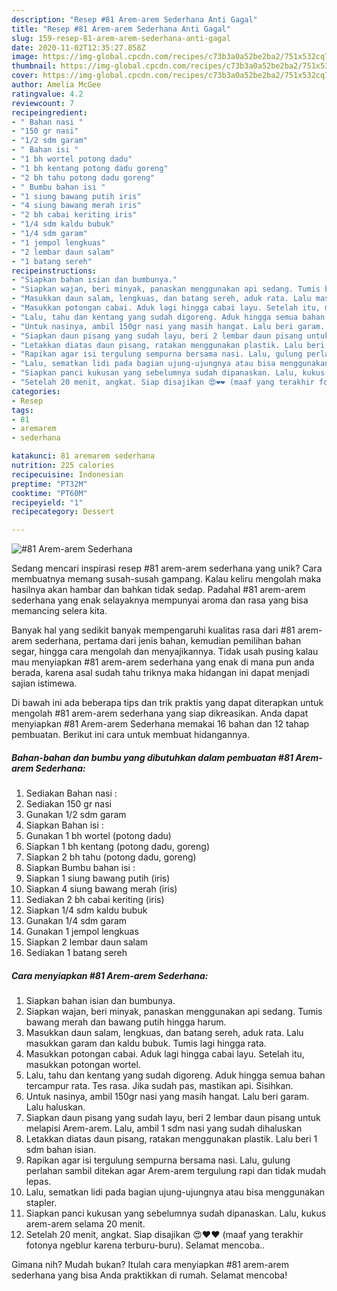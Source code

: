 ```yaml
---
description: "Resep #81 Arem-arem Sederhana Anti Gagal"
title: "Resep #81 Arem-arem Sederhana Anti Gagal"
slug: 159-resep-81-arem-arem-sederhana-anti-gagal
date: 2020-11-02T12:35:27.858Z
image: https://img-global.cpcdn.com/recipes/c73b3a0a52be2ba2/751x532cq70/81-arem-arem-sederhana-foto-resep-utama.jpg
thumbnail: https://img-global.cpcdn.com/recipes/c73b3a0a52be2ba2/751x532cq70/81-arem-arem-sederhana-foto-resep-utama.jpg
cover: https://img-global.cpcdn.com/recipes/c73b3a0a52be2ba2/751x532cq70/81-arem-arem-sederhana-foto-resep-utama.jpg
author: Amelia McGee
ratingvalue: 4.2
reviewcount: 7
recipeingredient:
- " Bahan nasi "
- "150 gr nasi"
- "1/2 sdm garam"
- " Bahan isi "
- "1 bh wortel potong dadu"
- "1 bh kentang potong dadu goreng"
- "2 bh tahu potong dadu goreng"
- " Bumbu bahan isi "
- "1 siung bawang putih iris"
- "4 siung bawang merah iris"
- "2 bh cabai keriting iris"
- "1/4 sdm kaldu bubuk"
- "1/4 sdm garam"
- "1 jempol lengkuas"
- "2 lembar daun salam"
- "1 batang sereh"
recipeinstructions:
- "Siapkan bahan isian dan bumbunya."
- "Siapkan wajan, beri minyak, panaskan menggunakan api sedang. Tumis bawang merah dan bawang putih hingga harum."
- "Masukkan daun salam, lengkuas, dan batang sereh, aduk rata. Lalu masukkan garam dan kaldu bubuk. Tumis lagi hingga rata."
- "Masukkan potongan cabai. Aduk lagi hingga cabai layu. Setelah itu, masukkan potongan wortel."
- "Lalu, tahu dan kentang yang sudah digoreng. Aduk hingga semua bahan tercampur rata. Tes rasa. Jika sudah pas, mastikan api. Sisihkan."
- "Untuk nasinya, ambil 150gr nasi yang masih hangat. Lalu beri garam. Lalu haluskan."
- "Siapkan daun pisang yang sudah layu, beri 2 lembar daun pisang untuk melapisi Arem-arem. Lalu, ambil 1 sdm nasi yang sudah dihaluskan"
- "Letakkan diatas daun pisang, ratakan menggunakan plastik. Lalu beri 1 sdm bahan isian."
- "Rapikan agar isi tergulung sempurna bersama nasi. Lalu, gulung perlahan sambil ditekan agar Arem-arem tergulung rapi dan tidak mudah lepas."
- "Lalu, sematkan lidi pada bagian ujung-ujungnya atau bisa menggunakan stapler."
- "Siapkan panci kukusan yang sebelumnya sudah dipanaskan. Lalu, kukus arem-arem selama 20 menit."
- "Setelah 20 menit, angkat. Siap disajikan 😍❤️❤️ (maaf yang terakhir fotonya ngeblur karena terburu-buru). Selamat mencoba.."
categories:
- Resep
tags:
- 81
- aremarem
- sederhana

katakunci: 81 aremarem sederhana 
nutrition: 225 calories
recipecuisine: Indonesian
preptime: "PT32M"
cooktime: "PT60M"
recipeyield: "1"
recipecategory: Dessert

---
```



![#81 Arem-arem Sederhana](https://img-global.cpcdn.com/recipes/c73b3a0a52be2ba2/751x532cq70/81-arem-arem-sederhana-foto-resep-utama.jpg)

Sedang mencari inspirasi resep #81 arem-arem sederhana yang unik? Cara membuatnya memang susah-susah gampang. Kalau keliru mengolah maka hasilnya akan hambar dan bahkan tidak sedap. Padahal #81 arem-arem sederhana yang enak selayaknya mempunyai aroma dan rasa yang bisa memancing selera kita.

Banyak hal yang sedikit banyak mempengaruhi kualitas rasa dari #81 arem-arem sederhana, pertama dari jenis bahan, kemudian pemilihan bahan segar, hingga cara mengolah dan menyajikannya. Tidak usah pusing kalau mau menyiapkan #81 arem-arem sederhana yang enak di mana pun anda berada, karena asal sudah tahu triknya maka hidangan ini dapat menjadi sajian istimewa.




Di bawah ini ada beberapa tips dan trik praktis yang dapat diterapkan untuk mengolah #81 arem-arem sederhana yang siap dikreasikan. Anda dapat menyiapkan #81 Arem-arem Sederhana memakai 16 bahan dan 12 tahap pembuatan. Berikut ini cara untuk membuat hidangannya.

<!--inarticleads1-->

##### Bahan-bahan dan bumbu yang dibutuhkan dalam pembuatan #81 Arem-arem Sederhana:

1. Sediakan  Bahan nasi :
1. Sediakan 150 gr nasi
1. Gunakan 1/2 sdm garam
1. Siapkan  Bahan isi :
1. Gunakan 1 bh wortel (potong dadu)
1. Siapkan 1 bh kentang (potong dadu, goreng)
1. Siapkan 2 bh tahu (potong dadu, goreng)
1. Siapkan  Bumbu bahan isi :
1. Siapkan 1 siung bawang putih (iris)
1. Siapkan 4 siung bawang merah (iris)
1. Sediakan 2 bh cabai keriting (iris)
1. Siapkan 1/4 sdm kaldu bubuk
1. Gunakan 1/4 sdm garam
1. Gunakan 1 jempol lengkuas
1. Siapkan 2 lembar daun salam
1. Sediakan 1 batang sereh




<!--inarticleads2-->

##### Cara menyiapkan #81 Arem-arem Sederhana:

1. Siapkan bahan isian dan bumbunya.
1. Siapkan wajan, beri minyak, panaskan menggunakan api sedang. Tumis bawang merah dan bawang putih hingga harum.
1. Masukkan daun salam, lengkuas, dan batang sereh, aduk rata. Lalu masukkan garam dan kaldu bubuk. Tumis lagi hingga rata.
1. Masukkan potongan cabai. Aduk lagi hingga cabai layu. Setelah itu, masukkan potongan wortel.
1. Lalu, tahu dan kentang yang sudah digoreng. Aduk hingga semua bahan tercampur rata. Tes rasa. Jika sudah pas, mastikan api. Sisihkan.
1. Untuk nasinya, ambil 150gr nasi yang masih hangat. Lalu beri garam. Lalu haluskan.
1. Siapkan daun pisang yang sudah layu, beri 2 lembar daun pisang untuk melapisi Arem-arem. Lalu, ambil 1 sdm nasi yang sudah dihaluskan
1. Letakkan diatas daun pisang, ratakan menggunakan plastik. Lalu beri 1 sdm bahan isian.
1. Rapikan agar isi tergulung sempurna bersama nasi. Lalu, gulung perlahan sambil ditekan agar Arem-arem tergulung rapi dan tidak mudah lepas.
1. Lalu, sematkan lidi pada bagian ujung-ujungnya atau bisa menggunakan stapler.
1. Siapkan panci kukusan yang sebelumnya sudah dipanaskan. Lalu, kukus arem-arem selama 20 menit.
1. Setelah 20 menit, angkat. Siap disajikan 😍❤️❤️ (maaf yang terakhir fotonya ngeblur karena terburu-buru). Selamat mencoba..




Gimana nih? Mudah bukan? Itulah cara menyiapkan #81 arem-arem sederhana yang bisa Anda praktikkan di rumah. Selamat mencoba!
